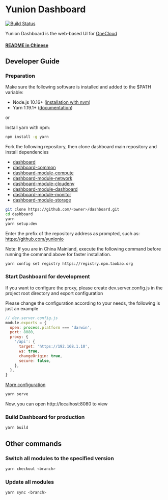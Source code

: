 # Yunion Dashboard

[![Build Status](https://www.travis-ci.org/yunionio/dashboard.svg?branch=master)](https://www.travis-ci.org/yunionio/dashboard)

Yunion Dashboard is the web-based UI for [OneCloud](https://github.com/yunionio/onecloud)

#### [README in Chinese](./README-CN.md)

## Developer Guide

### Preparation

Make sure the following software is installed and added to the $PATH variable:

- Node.js 10.16+ ([installation with nvm](https://github.com/creationix/nvm#usage))
- Yarn 1.19.1+ ([documentation](https://classic.yarnpkg.com/en/docs/install))

or

Install yarn with npm:

```sh
npm install -g yarn
```

Fork the following repository, then clone dashboard main repository and install dependencies

- [dashboard](https://github.com/yunionio/dashboard)
- [dashboard-common](https://github.com/yunionio/dashboard-common)
- [dashboard-module-compute](https://github.com/yunionio/dashboard-module-compute)
- [dashboard-module-network](https://github.com/yunionio/dashboard-module-network)
- [dashboard-module-cloudenv](https://github.com/yunionio/dashboard-module-cloudenv)
- [dashboard-module-dashboard](https://github.com/yunionio/dashboard-module-dashboard)
- [dashboard-module-monitor](https://github.com/yunionio/dashboard-module-monitor)
- [dashboard-module-storage](https://github.com/yunionio/dashboard-module-storage)

```sh
git clone https://github.com/<owner>/dashboard.git
cd dashboard
yarn
yarn setup:dev
```

Enter the prefix of the repository address as prompted, such as: https://github.com/yunionio

Note: If you are in China Mainland, execute the following command before running the command above for faster installation.

```sh
yarn config set registry https://registry.npm.taobao.org
```

### Start Dashboard for development

If you want to configure the proxy, please create dev.server.config.js in the project root directory and export configuration

Please change the configuration according to your needs, the following is just an example

```javascript
// dev.server.config.js
module.exports = {
  open: process.platform === 'darwin',
  port: 8080,
  proxy: {
    '/api': {
      target: 'https://192.168.1.10',
      ws: true,
      changeOrigin: true,
      secure: false,
    },
  },
}
```

[More configuration](https://webpack.js.org/configuration/dev-server/)

```sh
yarn serve
```

Now, you can open http://localhost:8080 to view

### Build Dashboard for production

```sh
yarn build
```

## Other commands

### Switch all modules to the specified version

```sh
yarn checkout <branch>
```

### Update all modules

```sh
yarn sync <branch>
```
